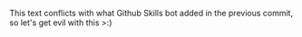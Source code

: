 This text conflicts with what Github Skills bot added in the previous commit, so let's get evil with this >:) 
